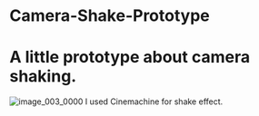 # Camera-Shake-Prototype
<h1>A little prototype about camera shaking.</h1>

![image_003_0000](https://user-images.githubusercontent.com/47826304/201491685-c58838cf-ff20-4142-9130-15377288de71.png)
I used Cinemachine for shake effect. 
